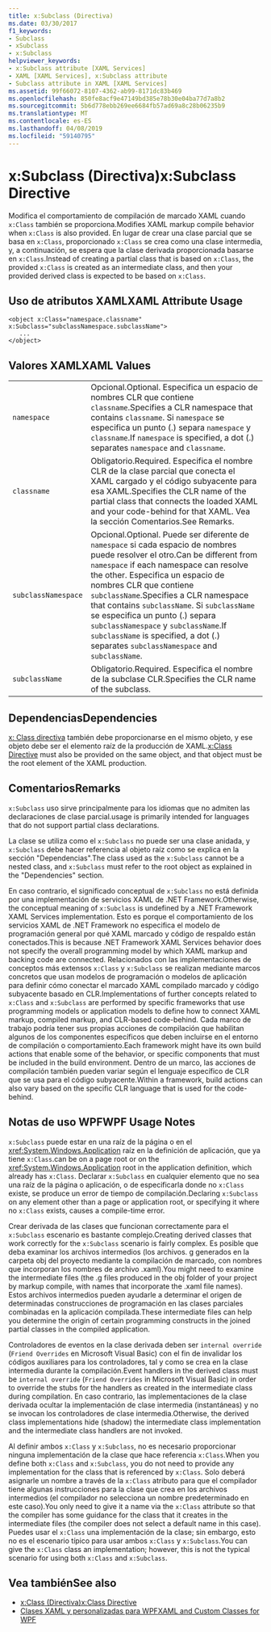 ```yaml
---
title: x:Subclass (Directiva)
ms.date: 03/30/2017
f1_keywords:
- Subclass
- xSubclass
- x:Subclass
helpviewer_keywords:
- x:Subclass attribute [XAML Services]
- XAML [XAML Services], x:Subclass attribute
- Subclass attribute in XAML [XAML Services]
ms.assetid: 99f66072-8107-4362-ab99-8171dc83b469
ms.openlocfilehash: 850fe8acf9e47149bd385e78b30e04ba77d7a8b2
ms.sourcegitcommit: 5b6d778ebb269ee6684fb57ad69a8c28b06235b9
ms.translationtype: MT
ms.contentlocale: es-ES
ms.lasthandoff: 04/08/2019
ms.locfileid: "59140795"
---
```

# <a name="xsubclass-directive"></a><span data-ttu-id="bb6e4-102">x:Subclass (Directiva)</span><span class="sxs-lookup"><span data-stu-id="bb6e4-102">x:Subclass Directive</span></span>
<span data-ttu-id="bb6e4-103">Modifica el comportamiento de compilación de marcado XAML cuando `x:Class` también se proporciona.</span><span class="sxs-lookup"><span data-stu-id="bb6e4-103">Modifies XAML markup compile behavior when `x:Class` is also provided.</span></span> <span data-ttu-id="bb6e4-104">En lugar de crear una clase parcial que se basa en `x:Class`, proporcionado `x:Class` se crea como una clase intermedia, y, a continuación, se espera que la clase derivada proporcionada basarse en `x:Class`.</span><span class="sxs-lookup"><span data-stu-id="bb6e4-104">Instead of creating a partial class that is based on `x:Class`, the provided `x:Class` is created as an intermediate class, and then your provided derived class is expected to be based on `x:Class`.</span></span>  
  
## <a name="xaml-attribute-usage"></a><span data-ttu-id="bb6e4-105">Uso de atributos XAML</span><span class="sxs-lookup"><span data-stu-id="bb6e4-105">XAML Attribute Usage</span></span>  
  
```  
<object x:Class="namespace.classname" x:Subclass="subclassNamespace.subclassName">  
   ...  
</object>  
```  
  
## <a name="xaml-values"></a><span data-ttu-id="bb6e4-106">Valores XAML</span><span class="sxs-lookup"><span data-stu-id="bb6e4-106">XAML Values</span></span>  
  
|||  
|-|-|  
|`namespace`|<span data-ttu-id="bb6e4-107">Opcional.</span><span class="sxs-lookup"><span data-stu-id="bb6e4-107">Optional.</span></span> <span data-ttu-id="bb6e4-108">Especifica un espacio de nombres CLR que contiene `classname`.</span><span class="sxs-lookup"><span data-stu-id="bb6e4-108">Specifies a CLR namespace that contains `classname`.</span></span> <span data-ttu-id="bb6e4-109">Si `namespace` se especifica un punto (.) separa `namespace` y `classname`.</span><span class="sxs-lookup"><span data-stu-id="bb6e4-109">If `namespace` is specified, a dot (.) separates `namespace` and `classname`.</span></span>|  
|`classname`|<span data-ttu-id="bb6e4-110">Obligatorio.</span><span class="sxs-lookup"><span data-stu-id="bb6e4-110">Required.</span></span> <span data-ttu-id="bb6e4-111">Especifica el nombre CLR de la clase parcial que conecta el XAML cargado y el código subyacente para esa XAML.</span><span class="sxs-lookup"><span data-stu-id="bb6e4-111">Specifies the CLR name of the partial class that connects the loaded XAML and your code-behind for that XAML.</span></span> <span data-ttu-id="bb6e4-112">Vea la sección Comentarios.</span><span class="sxs-lookup"><span data-stu-id="bb6e4-112">See Remarks.</span></span>|  
|`subclassNamespace`|<span data-ttu-id="bb6e4-113">Opcional.</span><span class="sxs-lookup"><span data-stu-id="bb6e4-113">Optional.</span></span> <span data-ttu-id="bb6e4-114">Puede ser diferente de `namespace` si cada espacio de nombres puede resolver el otro.</span><span class="sxs-lookup"><span data-stu-id="bb6e4-114">Can be different from `namespace` if each namespace can resolve the other.</span></span> <span data-ttu-id="bb6e4-115">Especifica un espacio de nombres CLR que contiene `subclassName`.</span><span class="sxs-lookup"><span data-stu-id="bb6e4-115">Specifies a CLR namespace that contains `subclassName`.</span></span> <span data-ttu-id="bb6e4-116">Si `subclassName` se especifica un punto (.) separa `subclassNamespace` y `subclassName`.</span><span class="sxs-lookup"><span data-stu-id="bb6e4-116">If `subclassName` is specified, a dot (.) separates `subclassNamespace` and `subclassName`.</span></span>|  
|`subclassName`|<span data-ttu-id="bb6e4-117">Obligatorio.</span><span class="sxs-lookup"><span data-stu-id="bb6e4-117">Required.</span></span> <span data-ttu-id="bb6e4-118">Especifica el nombre de la subclase CLR.</span><span class="sxs-lookup"><span data-stu-id="bb6e4-118">Specifies the CLR name of the subclass.</span></span>|  
  
## <a name="dependencies"></a><span data-ttu-id="bb6e4-119">Dependencias</span><span class="sxs-lookup"><span data-stu-id="bb6e4-119">Dependencies</span></span>  
 <span data-ttu-id="bb6e4-120">[x: Class directiva](x-class-directive.md) también debe proporcionarse en el mismo objeto, y ese objeto debe ser el elemento raíz de la producción de XAML.</span><span class="sxs-lookup"><span data-stu-id="bb6e4-120">[x:Class Directive](x-class-directive.md) must also be provided on the same object, and that object must be the root element of the XAML production.</span></span>  
  
## <a name="remarks"></a><span data-ttu-id="bb6e4-121">Comentarios</span><span class="sxs-lookup"><span data-stu-id="bb6e4-121">Remarks</span></span>  
 `x:Subclass` <span data-ttu-id="bb6e4-122">uso sirve principalmente para los idiomas que no admiten las declaraciones de clase parcial.</span><span class="sxs-lookup"><span data-stu-id="bb6e4-122">usage is primarily intended for languages that do not support partial class declarations.</span></span>  
  
 <span data-ttu-id="bb6e4-123">La clase se utiliza como el `x:Subclass` no puede ser una clase anidada, y `x:Subclass` debe hacer referencia al objeto raíz como se explica en la sección "Dependencias".</span><span class="sxs-lookup"><span data-stu-id="bb6e4-123">The class used as the `x:Subclass` cannot be a nested class, and `x:Subclass` must refer to the root object as explained in the "Dependencies" section.</span></span>  
  
 <span data-ttu-id="bb6e4-124">En caso contrario, el significado conceptual de `x:Subclass` no está definida por una implementación de servicios XAML de .NET Framework.</span><span class="sxs-lookup"><span data-stu-id="bb6e4-124">Otherwise, the conceptual meaning of `x:Subclass` is undefined by a .NET Framework XAML Services implementation.</span></span> <span data-ttu-id="bb6e4-125">Esto es porque el comportamiento de los servicios XAML de .NET Framework no especifica el modelo de programación general por qué XAML marcado y código de respaldo están conectados.</span><span class="sxs-lookup"><span data-stu-id="bb6e4-125">This is because .NET Framework XAML Services behavior does not specify the overall programming model by which XAML markup and backing code are connected.</span></span> <span data-ttu-id="bb6e4-126">Relacionados con las implementaciones de conceptos más extensos `x:Class` y `x:Subclass` se realizan mediante marcos concretos que usan modelos de programación o modelos de aplicación para definir cómo conectar el marcado XAML compilado marcado y código subyacente basado en CLR.</span><span class="sxs-lookup"><span data-stu-id="bb6e4-126">Implementations of further concepts related to `x:Class` and `x:Subclass` are performed by specific frameworks that use programming models or application models to define how to connect XAML markup, compiled markup, and CLR-based code-behind.</span></span> <span data-ttu-id="bb6e4-127">Cada marco de trabajo podría tener sus propias acciones de compilación que habilitan algunos de los componentes específicos que deben incluirse en el entorno de compilación o comportamiento.</span><span class="sxs-lookup"><span data-stu-id="bb6e4-127">Each framework might have its own build actions that enable some of the behavior, or specific components that must be included in the build environment.</span></span> <span data-ttu-id="bb6e4-128">Dentro de un marco, las acciones de compilación también pueden variar según el lenguaje específico de CLR que se usa para el código subyacente.</span><span class="sxs-lookup"><span data-stu-id="bb6e4-128">Within a framework, build actions can also vary based on the specific CLR language that is used for the code-behind.</span></span>  
  
## <a name="wpf-usage-notes"></a><span data-ttu-id="bb6e4-129">Notas de uso WPF</span><span class="sxs-lookup"><span data-stu-id="bb6e4-129">WPF Usage Notes</span></span>  
 `x:Subclass` <span data-ttu-id="bb6e4-130">puede estar en una raíz de la página o en el <xref:System.Windows.Application> raíz en la definición de aplicación, que ya tiene `x:Class`.</span><span class="sxs-lookup"><span data-stu-id="bb6e4-130">can be on a page root or on the <xref:System.Windows.Application> root in the application definition, which already has `x:Class`.</span></span> <span data-ttu-id="bb6e4-131">Declarar `x:Subclass` en cualquier elemento que no sea una raíz de la página o aplicación, o de especificarla donde no `x:Class` existe, se produce un error de tiempo de compilación.</span><span class="sxs-lookup"><span data-stu-id="bb6e4-131">Declaring `x:Subclass` on any element other than a page or application root, or specifying it where no `x:Class` exists, causes a compile-time error.</span></span>  
  
 <span data-ttu-id="bb6e4-132">Crear derivada de las clases que funcionan correctamente para el `x:Subclass` escenario es bastante complejo.</span><span class="sxs-lookup"><span data-stu-id="bb6e4-132">Creating derived classes that work correctly for the `x:Subclass` scenario is fairly complex.</span></span> <span data-ttu-id="bb6e4-133">Es posible que deba examinar los archivos intermedios (los archivos. g generados en la carpeta obj del proyecto mediante la compilación de marcado, con nombres que incorporan los nombres de archivo .xaml).</span><span class="sxs-lookup"><span data-stu-id="bb6e4-133">You might need to examine the intermediate files (the .g files produced in the obj folder of your project by markup compile, with names that incorporate the .xaml file names).</span></span> <span data-ttu-id="bb6e4-134">Estos archivos intermedios pueden ayudarle a determinar el origen de determinadas construcciones de programación en las clases parciales combinadas en la aplicación compilada.</span><span class="sxs-lookup"><span data-stu-id="bb6e4-134">These intermediate files can help you determine the origin of certain programming constructs in the joined partial classes in the compiled application.</span></span>  
  
 <span data-ttu-id="bb6e4-135">Controladores de eventos en la clase derivada deben ser `internal override` (`Friend Overrides` en Microsoft Visual Basic) con el fin de invalidar los códigos auxiliares para los controladores, tal y como se crea en la clase intermedia durante la compilación.</span><span class="sxs-lookup"><span data-stu-id="bb6e4-135">Event handlers in the derived class must be `internal override` (`Friend Overrides` in Microsoft Visual Basic) in order to override the stubs for the handlers as created in the intermediate class during compilation.</span></span> <span data-ttu-id="bb6e4-136">En caso contrario, las implementaciones de la clase derivada ocultar la implementación de clase intermedia (instantáneas) y no se invocan los controladores de clase intermedia.</span><span class="sxs-lookup"><span data-stu-id="bb6e4-136">Otherwise, the derived class implementations hide (shadow) the intermediate class implementation and the intermediate class handlers are not invoked.</span></span>  
  
 <span data-ttu-id="bb6e4-137">Al definir ambos `x:Class` y `x:Subclass`, no es necesario proporcionar ninguna implementación de la clase que hace referencia `x:Class`.</span><span class="sxs-lookup"><span data-stu-id="bb6e4-137">When you define both `x:Class` and `x:Subclass`, you do not need to provide any implementation for the class that is referenced by `x:Class`.</span></span> <span data-ttu-id="bb6e4-138">Solo deberá asignarle un nombre a través de la `x:Class` atributo para que el compilador tiene algunas instrucciones para la clase que crea en los archivos intermedios (el compilador no selecciona un nombre predeterminado en este caso).</span><span class="sxs-lookup"><span data-stu-id="bb6e4-138">You only need to give it a name via the `x:Class` attribute so that the compiler has some guidance for the class that it creates in the intermediate files (the compiler does not select a default name in this case).</span></span> <span data-ttu-id="bb6e4-139">Puedes usar el `x:Class` una implementación de la clase; sin embargo, esto no es el escenario típico para usar ambos `x:Class` y `x:Subclass`.</span><span class="sxs-lookup"><span data-stu-id="bb6e4-139">You can give the `x:Class` class an implementation; however, this is not the typical scenario for using both `x:Class` and `x:Subclass`.</span></span>  
  
## <a name="see-also"></a><span data-ttu-id="bb6e4-140">Vea también</span><span class="sxs-lookup"><span data-stu-id="bb6e4-140">See also</span></span>

- [<span data-ttu-id="bb6e4-141">x:Class (Directiva)</span><span class="sxs-lookup"><span data-stu-id="bb6e4-141">x:Class Directive</span></span>](x-class-directive.md)
- [<span data-ttu-id="bb6e4-142">Clases XAML y personalizadas para WPF</span><span class="sxs-lookup"><span data-stu-id="bb6e4-142">XAML and Custom Classes for WPF</span></span>](../wpf/advanced/xaml-and-custom-classes-for-wpf.md)
